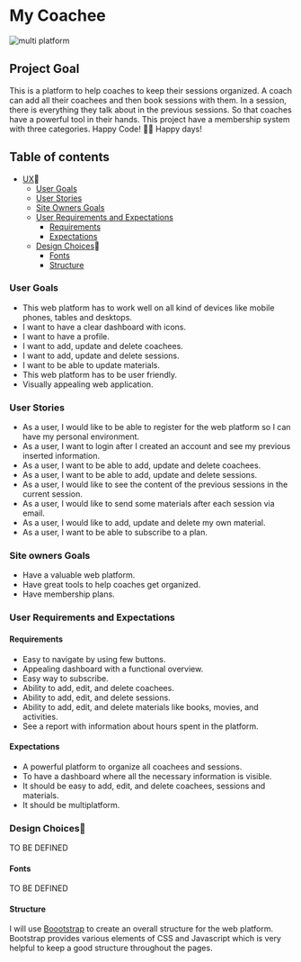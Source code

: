 # **My Coachee**

![multi platform](add-later-on)

## **Project Goal**
This is a platform to help coaches to keep their sessions organized. A coach can add all their coachees and then book sessions with them. In a session, there is everything they talk about in the previous sessions. So that coaches have a powerful tool in their hands. This project have a membership system with three categories.
Happy Code! 👨‍💻 Happy days!

## Table of contents 
* [UX](#ux)🎯
    * [User Goals](#user-goals)
    * [User Stories](#user-stories)
    * [Site Owners Goals](#site-owners-goals)
    * [User Requirements and Expectations](#user-requirements-and-expectations)
        * [Requirements](#requirements)
        * [Expectations](#expectations)
    * [Design Choices](#design-choices)🎨
        * [Fonts](#fonts)
        * [Structure](#structure)


### **User Goals**

* This web platform has to work well on all kind of devices like mobile phones, tables and desktops.
* I want to have a clear dashboard with icons. 
* I want to have a profile.
* I want to add, update and delete coachees.
* I want to add, update and delete sessions.
* I want to be able to update materials.
* This web platform has to be user friendly.
* Visually appealing web application.

### **User Stories**

* As a user, I would like to be able to register for the web platform so I can have my personal environment.
* As a user, I want to login after I created an account and see my previous inserted information.
* As a user, I want to be able to add, update and delete coachees.
* As a user, I want to be able to add, update and delete sessions.
* As a user, I would like to see the content of the previous sessions in the current session.
* As a user, I would like to send some materials after each session via email.
* As a user, I would like to add, update and delete my own material.
* As a user, I want to be able to subscribe to a plan.

### **Site owners Goals**
* Have a valuable web platform.
* Have great tools to help coaches get organized.
* Have membership plans.

### **User Requirements and Expectations**

#### Requirements

* Easy to navigate by using few buttons.
* Appealing dashboard with a functional overview.
* Easy way to subscribe.
* Ability to add, edit, and delete coachees.
* Ability to add, edit, and delete sessions.
* Ability to add, edit, and delete materials like books, movies, and activities.
* See a report with information about hours spent in the platform.

#### Expectations

* A powerful platform to organize all coachees and sessions.
* To have a dashboard where all the necessary information is visible.
* It should be easy to add, edit, and delete coachees, sessions and materials.
* It should be multiplatform.

### **Design Choices**🎨
TO BE DEFINED

#### Fonts
TO BE DEFINED

#### Structure
I will use [Boootstrap](https://getbootstrap.com/) to create an overall structure for the web platform. 
Bootstrap provides various elements of CSS and Javascript which is very helpful to keep a good structure throughout the pages.
